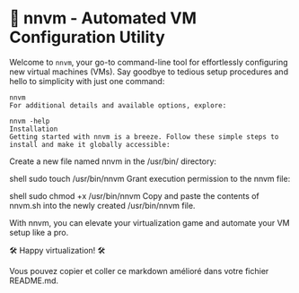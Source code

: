 # 🚀 nnvm - Automated VM Configuration Utility

Welcome to `nnvm`, your go-to command-line tool for effortlessly configuring new virtual machines (VMs). Say goodbye to tedious setup procedures and hello to simplicity with just one command:

```shell
nnvm
For additional details and available options, explore:
```
```shell
nnvm -help
Installation
Getting started with nnvm is a breeze. Follow these simple steps to install and make it globally accessible:
```
Create a new file named nnvm in the /usr/bin/ directory:

shell
sudo touch /usr/bin/nnvm
Grant execution permission to the nnvm file:

shell
sudo chmod +x /usr/bin/nnvm
Copy and paste the contents of nnvm.sh into the newly created /usr/bin/nnvm file.

With nnvm, you can elevate your virtualization game and automate your VM setup like a pro.

🛠️ Happy virtualization! 🛠️

Vous pouvez copier et coller ce markdown amélioré dans votre fichier README.md.
